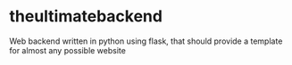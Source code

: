 # theultimatebackend
Web backend written in python using flask, that should provide a template for almost any possible website
